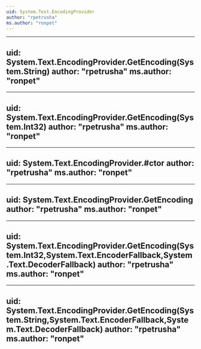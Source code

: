 ```yaml
---
uid: System.Text.EncodingProvider
author: "rpetrusha"
ms.author: "ronpet"
---
```


---
uid: System.Text.EncodingProvider.GetEncoding(System.String)
author: "rpetrusha"
ms.author: "ronpet"
---

---
uid: System.Text.EncodingProvider.GetEncoding(System.Int32)
author: "rpetrusha"
ms.author: "ronpet"
---

---
uid: System.Text.EncodingProvider.#ctor
author: "rpetrusha"
ms.author: "ronpet"
---

---
uid: System.Text.EncodingProvider.GetEncoding
author: "rpetrusha"
ms.author: "ronpet"
---

---
uid: System.Text.EncodingProvider.GetEncoding(System.Int32,System.Text.EncoderFallback,System.Text.DecoderFallback)
author: "rpetrusha"
ms.author: "ronpet"
---

---
uid: System.Text.EncodingProvider.GetEncoding(System.String,System.Text.EncoderFallback,System.Text.DecoderFallback)
author: "rpetrusha"
ms.author: "ronpet"
---
